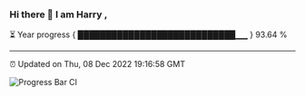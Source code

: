 ### Hi there 👋 I am Harry , 

⏳ Year progress { ████████████████████████████▁▁ } 93.64 %

---

⏰ Updated on Thu, 08 Dec 2022 19:16:58 GMT

![Progress Bar CI](https://github.com/duykhang68/duykhang68/workflows/Progress%20Bar%20CI/badge.svg)
